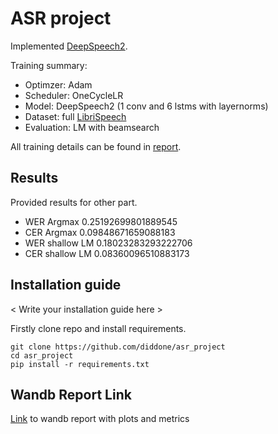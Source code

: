# ASR project

Implemented [DeepSpeech2](https://arxiv.org/pdf/1512.02595.pdf).

Training summary:
- Optimzer: Adam
- Scheduler: OneCycleLR
- Model: DeepSpeech2 (1 conv and 6 lstms with layernorms)
- Dataset: full [LibriSpeech](https://www.openslr.org/12)
- Evaluation: LM with beamsearch

All training details can be found in [report](https://wandb.ai/diddone/asr_project/reports/Report--VmlldzoyODAyMzc2).

## Results

Provided results for other part.

- WER Argmax 0.25192699801889545
- CER Argmax 0.09848671659088183
- WER shallow LM 0.18023283293222706
- CER shallow LM 0.08360096510883173

## Installation guide

< Write your installation guide here >

Firstly clone repo and install requirements.

```shell
git clone https://github.com/diddone/asr_project
cd asr_project
pip install -r requirements.txt
```


## Wandb Report Link
[Link](https://wandb.ai/diddone/asr_project/reports/Report--VmlldzoyODAyMzc2) to wandb report with plots and metrics
